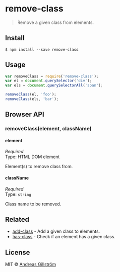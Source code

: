 # remove-class

> Remove a given class from elements.


## Install

```
$ npm install --save remove-class
```


## Usage

```js
var removeClass = require('remove-class');
var el = document.querySelector('div');
var els = document.querySelectorAll('span');

removeClass(el, 'foo');
removeClass(els, 'bar');
```


## Browser API

### removeClass(element, className)

#### element

*Required*  
Type: HTML DOM element

Element(s) to remove class from.

#### className

*Required*  
Type: `string`

Class name to be removed.


## Related

* [add-class](https://github.com/gillstrom/add-class) - Add a given class to elements.
* [has-class](https://github.com/gillstrom/has-class) - Check if an element has a given class.


## License

MIT © [Andreas Gillström](http://github.com/gillstrom)
